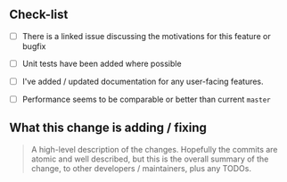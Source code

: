 Check-list
----------

 * [ ] There is a linked issue discussing the motivations for this feature or bugfix
 * [ ] Unit tests have been added where possible
 * [ ] I've added / updated documentation for any user-facing features.
 * [ ] Performance seems to be comparable or better than current `master`


What this change is adding / fixing
-----------------------------------

> A high-level description of the changes. 
> Hopefully the commits are atomic and well described, but this is the overall 
> summary of the change, to other developers / maintainers, plus any TODOs.
